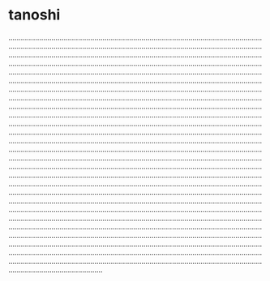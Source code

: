 # tanoshi
..................................................................................................................................................................................................................................................................................................................................................................................................................................................................................................................................................................................................................................................................................................................................................................................................................................................................................................................................................................................................................................................................................................................................................................................................................................................................................................................................................................................................................................................................................................................................................................................................................................................................................................................................................................................................................................................................................................................................................................................................................................................................................................................................................................................................................................................................................................................................................................................................................................................................................................................................................................................................................................................................................................................................................................................................................................................................................................................................................................................................................................................................................................................................................................................................................................................................................................................................................................................................................................................................................................................................